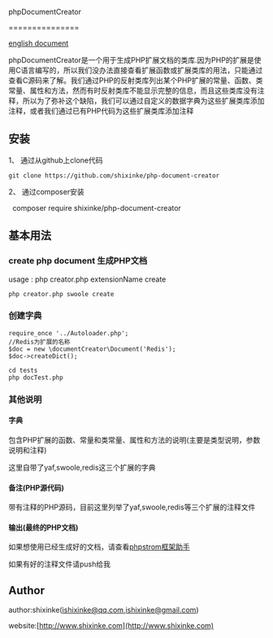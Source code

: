 phpDocumentCreator

===============

[english document](https://github.com/shixinke/php-document-creator/blob/master/README_en.md)

phpDocumentCreator是一个用于生成PHP扩展文档的类库.因为PHP的扩展是使用C语言编写的，所以我们没办法直接查看扩展函数或扩展类库的用法，只能通过查看C源码来了解。我们通过PHP的反射类库列出某个PHP扩展的常量、函数、类常量、属性和方法，然而有时反射类库不能显示完整的信息，而且这些类库没有注释，所以为了弥补这个缺陷，我们可以通过自定义的数据字典为这些扩展类库添加注释，或者我们通过已有PHP代码为这些扩展类库添加注释

## 安装
    
1、 通过从github上clone代码


    git clone https://github.com/shixinke/php-document-creator
    

2、 通过composer安装

  
    composer require shixinke/php-document-creator
    
    
## 基本用法

    
### create php document 生成PHP文档

   usage : php creator.php extensionName create
    
    php creator.php swoole create
 


### 创建字典

    require_once '../Autoloader.php';
    //Redis为扩展的名称
    $doc = new \documentCreator\Document('Redis');
    $doc->createDict();
    
    cd tests
    php docTest.php
    
     
### 其他说明
    
#### 字典

包含PHP扩展的函数、常量和类常量、属性和方法的说明(主要是类型说明，参数说明和注释)

这里自带了yaf,swoole,redis这三个扩展的字典

#### 备注(PHP源代码)

带有注释的PHP源码，目前这里列举了yaf,swoole,redis等三个扩展的注释文件

#### 输出(最终的PHP文档)

如果想使用已经生成好的文档，请查看[phpstrom框架助手](https://github.com/shixinke/php-ide-helper)

如果有好的注释文件请push给我


## Author

author:shixinke(ishixinke@qq.com,ishixinke@gmail.com)

website:[http://www.shixinke.com](http://www.shixinke.com)

    
